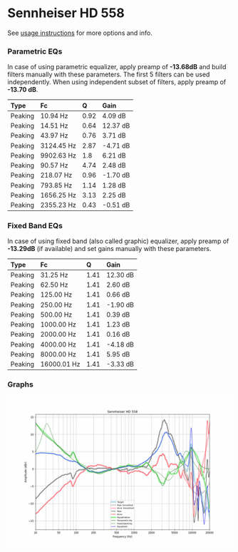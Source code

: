 # Sennheiser HD 558
See [usage instructions](https://github.com/jaakkopasanen/AutoEq#usage) for more options and info.

### Parametric EQs
In case of using parametric equalizer, apply preamp of **-13.68dB** and build filters manually
with these parameters. The first 5 filters can be used independently.
When using independent subset of filters, apply preamp of **-13.70 dB**.

| Type    | Fc         |    Q | Gain     |
|:--------|:-----------|:-----|:---------|
| Peaking | 10.94 Hz   | 0.92 | 4.09 dB  |
| Peaking | 14.51 Hz   | 0.64 | 12.37 dB |
| Peaking | 43.97 Hz   | 0.76 | 3.71 dB  |
| Peaking | 3124.45 Hz | 2.87 | -4.71 dB |
| Peaking | 9902.63 Hz | 1.8  | 6.21 dB  |
| Peaking | 90.57 Hz   | 4.74 | 2.48 dB  |
| Peaking | 218.07 Hz  | 0.96 | -1.70 dB |
| Peaking | 793.85 Hz  | 1.14 | 1.28 dB  |
| Peaking | 1656.25 Hz | 3.13 | 2.25 dB  |
| Peaking | 2355.23 Hz | 0.43 | -0.51 dB |

### Fixed Band EQs
In case of using fixed band (also called graphic) equalizer, apply preamp of **-13.29dB**
(if available) and set gains manually with these parameters.

| Type    | Fc          |    Q | Gain     |
|:--------|:------------|:-----|:---------|
| Peaking | 31.25 Hz    | 1.41 | 12.30 dB |
| Peaking | 62.50 Hz    | 1.41 | 2.60 dB  |
| Peaking | 125.00 Hz   | 1.41 | 0.66 dB  |
| Peaking | 250.00 Hz   | 1.41 | -1.90 dB |
| Peaking | 500.00 Hz   | 1.41 | 0.39 dB  |
| Peaking | 1000.00 Hz  | 1.41 | 1.23 dB  |
| Peaking | 2000.00 Hz  | 1.41 | 0.16 dB  |
| Peaking | 4000.00 Hz  | 1.41 | -4.18 dB |
| Peaking | 8000.00 Hz  | 1.41 | 5.95 dB  |
| Peaking | 16000.01 Hz | 1.41 | -3.33 dB |

### Graphs
![](./Sennheiser%20HD%20558.png)